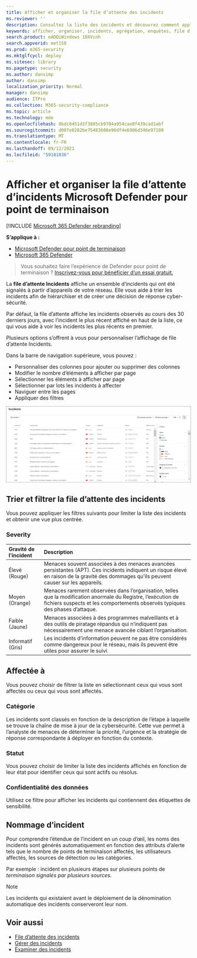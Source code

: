 ```yaml
---
title: Afficher et organiser la file d’attente des incidents
ms.reviewer: ''
description: Consultez la liste des incidents et découvrez comment appliquer des filtres pour limiter la liste et obtenir une vue plus centrée.
keywords: afficher, organiser, incidents, agrégation, enquêtes, file d’attente, ttp
search.product: eADQiWindows 10XVcnh
search.appverid: met150
ms.prod: m365-security
ms.mktglfcycl: deploy
ms.sitesec: library
ms.pagetype: security
ms.author: dansimp
author: dansimp
localization_priority: Normal
manager: dansimp
audience: ITPro
ms.collection: M365-security-compliance
ms.topic: article
ms.technology: mde
ms.openlocfilehash: 8bdc8451d3f3885cb9704a954cae8f439cad1abf
ms.sourcegitcommit: d08fe0282be75483608e96df4e6986d346e97180
ms.translationtype: MT
ms.contentlocale: fr-FR
ms.lasthandoff: 09/12/2021
ms.locfileid: "59181036"
---
```

# <a name="view-and-organize-the-microsoft-defender-for-endpoint-incidents-queue"></a>Afficher et organiser la file d’attente d’incidents Microsoft Defender pour point de terminaison

[!INCLUDE [Microsoft 365 Defender rebranding](../../includes/microsoft-defender.md)]

**S’applique à :**
- [Microsoft Defender pour point de terminaison](https://go.microsoft.com/fwlink/?linkid=2154037)
- [Microsoft 365 Defender](https://go.microsoft.com/fwlink/?linkid=2118804)

> Vous souhaitez faire l’expérience de Defender pour point de terminaison ? [Inscrivez-vous pour bénéficier d’un essai gratuit.](https://signup.microsoft.com/create-account/signup?products=7f379fee-c4f9-4278-b0a1-e4c8c2fcdf7e&ru=https://aka.ms/MDEp2OpenTrial?ocid=docs-wdatp-pullalerts-abovefoldlink)

La **file d’attente Incidents** affiche un ensemble d’incidents qui ont été signalés à partir d’appareils de votre réseau. Elle vous aide à trier les incidents afin de hiérarchiser et de créer une décision de réponse cyber-sécurité.

Par défaut, la file d’attente affiche les incidents observés au cours des 30 derniers jours, avec l’incident le plus récent affiché en haut de la liste, ce qui vous aide à voir les incidents les plus récents en premier.

Plusieurs options s’offrent à vous pour personnaliser l’affichage de file d’attente Incidents. 

Dans la barre de navigation supérieure, vous pouvez :
- Personnaliser des colonnes pour ajouter ou supprimer des colonnes 
- Modifier le nombre d’éléments à afficher par page
- Sélectionner les éléments à afficher par page
- Sélectionner par lots les incidents à affecter 
- Naviguer entre les pages
- Appliquer des filtres

![Image de la file d’attente des incidents.](images/atp-incident-queue.png)

## <a name="sort-and-filter-the-incidents-queue"></a>Trier et filtrer la file d’attente des incidents
Vous pouvez appliquer les filtres suivants pour limiter la liste des incidents et obtenir une vue plus centrée.

### <a name="severity"></a>Severity

Gravité de l’incident | Description
:---|:---
Élevé </br>(Rouge) | Menaces souvent associées à des menaces avancées persistantes (APT). Ces incidents indiquent un risque élevé en raison de la gravité des dommages qu’ils peuvent causer sur les appareils.
Moyen </br>(Orange) | Menaces rarement observées dans l’organisation, telles que la modification anormale du Registre, l’exécution de fichiers suspects et les comportements observés typiques des phases d’attaque.
Faible </br>(Jaune) | Menaces associées à des programmes malveillants et à des outils de piratage répandus qui n’indiquent pas nécessairement une menace avancée ciblant l’organisation.
Informatif </br>(Gris) | Les incidents d’information peuvent ne pas être considérés comme dangereux pour le réseau, mais ils peuvent être utiles pour assurer le suivi.

## <a name="assigned-to"></a>Affectée à
Vous pouvez choisir de filtrer la liste en sélectionnant ceux qui vous sont affectés ou ceux qui vous sont affectés.

### <a name="category"></a>Catégorie
Les incidents sont classés en fonction de la description de l’étape à laquelle se trouve la chaîne de mise à jour de la cybersécurité. Cette vue permet à l’analyste de menaces de déterminer la priorité, l’urgence et la stratégie de réponse correspondante à déployer en fonction du contexte.

### <a name="status"></a>Statut
Vous pouvez choisir de limiter la liste des incidents affichés en fonction de leur état pour identifier ceux qui sont actifs ou résolus.

### <a name="data-sensitivity"></a>Confidentialité des données
Utilisez ce filtre pour afficher les incidents qui contiennent des étiquettes de sensibilité.

## <a name="incident-naming"></a>Nommage d’incident

Pour comprendre l’étendue de l’incident en un coup d’œil, les noms des incidents sont générés automatiquement en fonction des attributs d’alerte tels que le nombre de points de terminaison affectés, les utilisateurs affectés, les sources de détection ou les catégories.

Par exemple : incident en plusieurs étapes sur plusieurs points de *terminaison signalés par plusieurs sources.*

> [!NOTE]
> Les incidents qui existaient avant le déploiement de la dénomination automatique des incidents conserveront leur nom.


## <a name="see-also"></a>Voir aussi
- [File d’attente des incidents](/microsoft-365/security/defender-endpoint/view-incidents-queue)
- [Gérer des incidents](manage-incidents.md)
- [Examiner des incidents](investigate-incidents.md)

